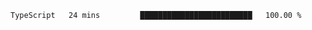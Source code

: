 <!--START_SECTION:waka-->

```txt
TypeScript   24 mins         █████████████████████████   100.00 %
```

<!--END_SECTION:waka-->
